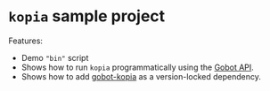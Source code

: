 # `kopia` sample project

Features:

- Demo `"bin"` script
- Shows how to run `kopia` programmatically using the [Gobot API](https://github.com/benallfree/gobot/tree/v1.0.0-alpha.35/docs/readme.md).
- Shows how to add [gobot-kopia](https://www.npmjs.com/package/gobot-kopia) as a version-locked dependency.
